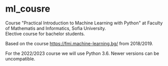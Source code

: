 # ml_cousre
Course "Practical Introduction to Machine Learning with Python" at Faculty of Mathematis and Informatics, Sofia University.               
Elective course for bachelor students. 

Based on the course https://fmi.machine-learning.bg/ from 2018/2019. 

For the 2022/2023 course we will use Python 3.6. Newer versions can be uncompatible. 
